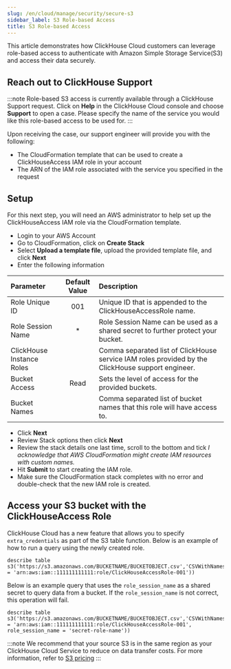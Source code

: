 ```yaml
---
slug: /en/cloud/manage/security/secure-s3
sidebar_label: S3 Role-based Access
title: S3 Role-based Access
---
```


This article demonstrates how ClickHouse Cloud customers can leverage role-based access to authenticate with Amazon Simple Storage Service(S3) and access their data securely.

## Reach out to ClickHouse Support

:::note
Role-based S3 access is currently available through a ClickHouse Support request. Click on **Help** in the ClickHouse Cloud console and choose **Support** to open a case. Please specify the name of the service you would like this role-based access to be used for. 
:::

Upon receiving the case, our support engineer will provide you with the following:
 - The CloudFormation template that can be used to create a ClickHouseAccess IAM role in your account 
 - The ARN of the IAM role associated with the service you specified in the request

## Setup 

For this next step, you will need an AWS administrator to help set up the ClickHouseAccess IAM role via the CloudFormation template.

 - Login to your AWS Account
 - Go to CloudFormation, click on **Create Stack**
 - Select **Upload a template file**, upload the provided template file, and click **Next**
 - Enter the following information 

| Parameter                 | Default Value | Description                                                                                        |
| :---                      |    :----:     | :----                                                                                              |
| Role Unique ID            |     001       | Unique ID that is appended to the ClickHouseAccessRole name.                                       |
| Role Session Name         |      *        | Role Session Name can be used as a shared secret to further protect your bucket.                   |
| ClickHouse Instance Roles |               | Comma separated list of ClickHouse service IAM roles provided by the ClickHouse support engineer.  |
| Bucket Access             |    Read       | Sets the level of access for the provided buckets.                                                 |
| Bucket Names              |               | Comma separated list of bucket names that this role will have access to.                           |

- Click **Next**
- Review Stack options then click **Next**
- Review the stack details one last time, scroll to the bottom and tick *I acknowledge that AWS CloudFormation might create IAM resources with custom names.* 
- Hit **Submit** to start creating the IAM role.
- Make sure the CloudFormation stack completes with no error and double-check that the new IAM role is created.


## Access your S3 bucket with the ClickHouseAccess Role

ClickHouse Cloud has a new feature that allows you to specify `extra_credentials` as part of the S3 table function. Below is an example of how to run a query using the newly created role.

```
describe table s3('https://s3.amazonaws.com/BUCKETNAME/BUCKETOBJECT.csv','CSVWithNames',extra_credentials(role_arn = 'arn:aws:iam::111111111111:role/ClickHouseAccessRole-001'))
```


Below is an example query that uses the `role_session_name` as a shared secret to query data from a bucket. If the `role_session_name` is not correct, this operation will fail.

```
describe table s3('https://s3.amazonaws.com/BUCKETNAME/BUCKETOBJECT.csv','CSVWithNames',extra_credentials(role_arn = 'arn:aws:iam::111111111111:role/ClickHouseAccessRole-001', role_session_name = 'secret-role-name'))
```

:::note
We recommend that your source S3 is in the same region as your ClickHouse Cloud Service to reduce on data transfer costs. For more information, refer to [S3 pricing]( https://aws.amazon.com/s3/pricing/)
:::
